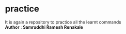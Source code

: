 # practice
It is again a repository to practice all the learnt commands
<br>
<b>Author : Samruddhi Ramesh Renakale<b>
